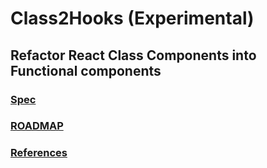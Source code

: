 # Class2Hooks (Experimental)

## Refactor React Class Components into Functional components

### [Spec](SPEC.md)

### [ROADMAP](ROADMAP.md)

### [References](REFERENCES.md)
